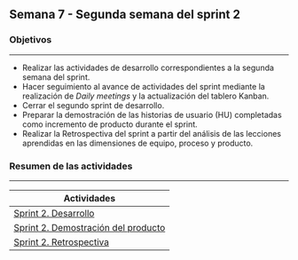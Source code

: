 ## Semana 7 - Segunda semana del sprint 2

### Objetivos
---

* Realizar las actividades de desarrollo correspondientes a la segunda semana del sprint.
* Hacer seguimiento al avance de actividades del sprint mediante la realización de *Daily meetings* y la actualización del tablero Kanban.
* Cerrar el segundo sprint de desarrollo.
* Preparar la demostración de las historias de usuario (HU) completadas como incremento de producto durante el sprint.
* Realizar la Retrospectiva del sprint a partir del análisis de las lecciones aprendidas en las dimensiones de equipo, proceso y producto.
 
### Resumen de las actividades
---

| Actividades   |
|---------------|
|[Sprint 2. Desarrollo](https://avargas20.github.io/MISW-Procesos/semanas/sprint2/semana6/s6_desarrollo)|
|[Sprint 2. Demostración del producto](https://avargas20.github.io/MISW-Procesos/semanas/sprint2/semana7/s7_demo)|
|[Sprint 2. Retrospectiva](https://avargas20.github.io/MISW-Procesos/semanas/sprint2/semana7/s7_retrospectiva)|
